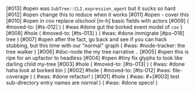 [#013] #open was `SubTree::CLI.expression_agent`  but it sucks so hard
[#012] #open change this to reduce when it works
[#011] #open - cover this
[#010] #open in cov replace olschool [m-h] basic fields with actors
[#009]       ( #moved-to: [#ts-012] )
             ( #was #done gut the borked event model of `cov` )
[#008] #hole ( #moved-to: [#ts-013] )
             ( #was: #done immigrate [#po-018] tree )
[#007] #open after the fact, go back and see if you can hack stubbing,
               but this time with our "normal" graph
             ( #was: #node-tracker: the tree walker )
[#006]       #doc-node the my tree narrative ..
[#005] #open this is ripe for an upfactor to headless
[#004] #open #tiny fix glyphs to look like darling child my-tree
[#003] #hole ( #moved-to: [#ts-013] )
             ( #was: #done haha look at borked bin )
[#002] #hole ( #moved-to: [#ts-012] #was: file-coverage )
             ( #was: #done refactor! )
[#001] #hole ( #was: #+[#003] test sub-directory entry names are normal )
             ( #was: #done specs! )

